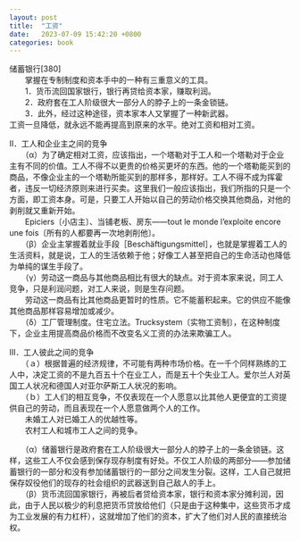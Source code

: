 ```yaml
---
layout: post
title:  "工资"
date:   2023-07-09 15:42:20 +0800
categories: book
---
```

储蓄银行[380]  
　　掌握在专制制度和资本手中的一种有三重意义的工具。  
　　1．货币流回国家银行，银行再贷给资本家，赚取利润。  
　　2．政府套在工人阶级很大一部分人的脖子上的一条金锁链。  
　　3．此外，经过这种途径，资本家本人又掌握了一种新武器。  
工资一旦降低，就永远不能再提高到原来的水平。绝对工资和相对工资。   
  
   
Ⅱ．工人和企业主之间的竞争  
　　（α）为了确定相对工资，应该指出，一个塔勒对于工人和一个塔勒对于企业主有不同的价值。工人不得不以更贵的价格买更坏的东西。他的一个塔勒能买到的商品，不像企业主的一个塔勒所能买到的那样多，那样好。工人不得不成为挥霍者，违反一切经济原则来进行买卖。这里我们一般应该指出，我们所指的只是一个方面，即工资本身。可是，只要工人开始以自己的劳动价格交换其他商品，对他的剥削就又重新开始。  
　　Epiciers〔小店主〕、当铺老板、房东——tout  le  monde  l’exploite  encore  une  fois〔所有的人都要再一次地剥削他〕。  
　　（β）企业主掌握着就业手段［Beschäftigungsmittel］，也就是掌握着工人的生活资料，就是说，工人的生活依赖于他；好像工人甚至把自己的生命活动也降低为单纯的谋生手段了。  
　　（γ）劳动这一商品与其他商品相比有很大的缺点。对于资本家来说，同工人竞争，只是利润问题，对工人来说，则是生存问题。  
　　劳动这一商品有比其他商品更暂时的性质。它不能蓄积起来。它的供应不能像其他商品那样容易增加或减少。  
　　（δ）工厂管理制度。住宅立法。Trucksystem〔实物工资制〕，在这种制度下，企业主用提高商品价格而不改变名义工资的办法来欺骗工人。  

  
    
Ⅲ．工人彼此之间的竞争  
　　（ａ）根据普遍的经济规律，不可能有两种市场价格。在一千个同样熟练的工人中，决定工资的不是九百五十个在业工人，而是五十个失业工人。爱尔兰人对英国工人状况和德国人对亚尔萨斯工人状况的影响。  
　　（ｂ）工人们的相互竞争，不仅表现在一个人愿意以比其他人更便宜的工资提供自己的劳动，而且表现在一个人愿意做两个人的工作。  
　　未婚工人对已婚工人的优越性等。  
　　农村工人和城市工人之间的竞争。  

 　　（α）储蓄银行是政府套在工人阶级很大一部分人的脖子上的一条金锁链。这样，这些工人不仅会感到保存现存制度有好处。不仅工人阶级的两部分——参加储蓄银行的一部分和没有参加储蓄银行的一部分之间发生分裂。这样，工人自己就把保存奴役他们的现存的社会组织的武器送到自己敌人的手上。   
　　（β）货币流回国家银行，再被后者贷给资本家，银行和资本家分摊利润，因此，由于人民以极少的利息把货币贷放给他们（只是由于这种集中，这些货币才成为工业发展的有力杠杆），这就增加了他们的资本，扩大了他们对人民的直接统治权。  
